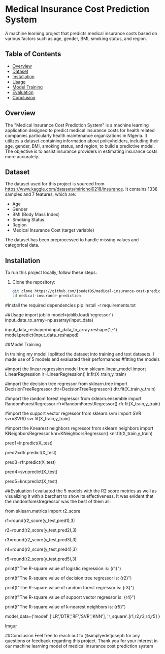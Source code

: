 # Medical Insurance Cost Prediction System

A machine learning project that predicts medical insurance costs based on various factors such as age, gender, BMI, smoking status, and region.

## Table of Contents

- [Overview](#overview)
- [Dataset](#dataset)
- [Installation](#installation)
- [Usage](#usage)
- [Model Training](#model-training)
- [Evaluation](#evaluation)
- [Conclusion](#conclusion)


## Overview

The "Medical Insurance Cost Prediction System" is a machine learning application designed to predict medical insurance costs for health related companies particularly health maintenance organizations in NIgeria. It utilizes a dataset containing information about policyholders, including their age, gender, BMI, smoking status, and region, to build a predictive model. The objective is to assist insurance providers in estimating insurance costs more accurately.

## Dataset

The dataset used for this project is sourced from https://www.kaggle.com/datasets/mirichoi0218/insurance. It contains 1338 samples and 7 features, which are:
- Age
- Gender
- BMI (Body Mass Index)
- Smoking Status
- Region
- Medical Insurance Cost (target variable)

The dataset has been preprocessed to handle missing values and categorical data.

## Installation

To run this project locally, follow these steps:

1. Clone the repository:

   ```bash
   git clone https://github.com/joedetDS/medical-insurance-cost-prediction.git
   cd medical-insurance-prediction


#Install the required dependencies
pip install -r requirements.txt


##Usage
import joblib
model=joblib.load('regressor')
input_data_to_array=np.asarray(input_data)

input_data_reshaped=input_data_to_array.reshape(1,-1)
model.predict(input_data_reshaped)

##Model Training

In training my model i splitted the dataset into training and test datasets. I made use of 5 models and evaluated their performances
#fitting the models

#import the linear regression model
from sklearn.linear_model import LinearRegression
lr=LinearRegression()
lr.fit(X_train,y_train)

#import the decision tree regressor
from sklearn.tree import DecisionTreeRegressor
dtr=DecisionTreeRegressor()
dtr.fit(X_train,y_train)

#import the random forest regressor
from sklearn.ensemble import RandomForestRegressor
rfr=RandomForestRegressor()
rfr.fit(X_train,y_train)

#import the support vector regressor
from sklearn.svm import SVR
svr=SVR()
svr.fit(X_train,y_train)

#import the Knearest neighbors regressor
from sklearn.neighbors import KNeighborsRegressor
knr=KNeighborsRegressor()
knr.fit(X_train,y_train)

pred1=lr.predict(X_test)

pred2=dtr.predict(X_test)

pred3=rfr.predict(X_test)

pred4=svr.predict(X_test)

pred5=knr.predict(X_test)


##Evaluation
I evaluated the 5 models with the R2 score metrics as well as visualizing it with a barchart to show its effectiveness. It was evident that the randomforestregressor was the best of them all.

from sklearn.metrics import r2_score

r1=round(r2_score(y_test,pred1),3)

r2=round(r2_score(y_test,pred2),3)

r3=round(r2_score(y_test,pred3),3)

r4=round(r2_score(y_test,pred4),3)

r5=round(r2_score(y_test,pred5),3)


print(f"The R-square value of logistic regression is: {r1}")

print(f"The R-square value of decision tree regressor is: {r2}")

print(f"The R-square value of random forest regressor is: {r3}")

print(f"The R-square value of support vector regressor is: {r4}")

print(f"The R-square value of k-nearest neighbors is: {r5}")

model_data={'model':['LR','DTR','RF','SVR','KNN'],
           'r_square':[r1,r2,r3,r4,r5]
           }

[Imgur](https://i.imgur.com/oUt7wcT.jpg)


##Conclusion
Feel free to reach out to @simplyedetjoseph for any questions or feedback regarding this project. Thank you for your interest in our machine learning model of medical insurance cost prediction system